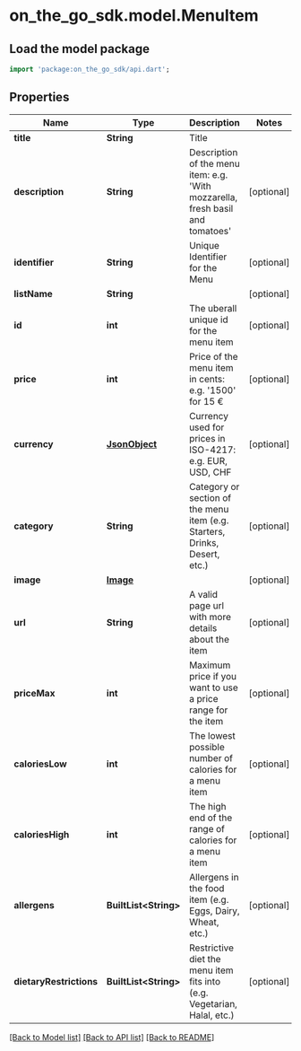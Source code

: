 # on_the_go_sdk.model.MenuItem

## Load the model package
```dart
import 'package:on_the_go_sdk/api.dart';
```

## Properties
Name | Type | Description | Notes
------------ | ------------- | ------------- | -------------
**title** | **String** | Title | 
**description** | **String** | Description of the menu item: e.g. 'With mozzarella, fresh basil and tomatoes' | [optional] 
**identifier** | **String** | Unique Identifier for the Menu | [optional] 
**listName** | **String** |  | [optional] 
**id** | **int** | The uberall unique id for the menu item | [optional] 
**price** | **int** | Price of the menu item in cents: e.g. '1500' for 15 € | [optional] 
**currency** | [**JsonObject**](.md) | Currency used for prices in ISO-4217: e.g. EUR, USD, CHF | [optional] 
**category** | **String** | Category or section of the menu item (e.g. Starters, Drinks, Desert, etc.) | [optional] 
**image** | [**Image**](Image.md) |  | [optional] 
**url** | **String** | A valid page url with more details about the item | [optional] 
**priceMax** | **int** | Maximum price if you want to use a price range for the item | [optional] 
**caloriesLow** | **int** | The lowest possible number of calories for a menu item | [optional] 
**caloriesHigh** | **int** | The high end of the range of calories for a menu item | [optional] 
**allergens** | **BuiltList&lt;String&gt;** | Allergens in the food item (e.g. Eggs, Dairy, Wheat, etc.) | [optional] 
**dietaryRestrictions** | **BuiltList&lt;String&gt;** | Restrictive diet the menu item fits into (e.g. Vegetarian, Halal, etc.) | [optional] 

[[Back to Model list]](../README.md#documentation-for-models) [[Back to API list]](../README.md#documentation-for-api-endpoints) [[Back to README]](../README.md)


